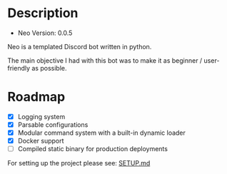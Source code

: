 # Description
- Neo Version: 0.0.5

Neo is a templated Discord bot written in python.

The main objective I had with this bot was to make it as beginner / user-friendly as possible.

# Roadmap
 * [x] Logging system
 * [x] Parsable configurations
 * [x] Modular command system with a built-in dynamic loader
 * [x] Docker support
 * [ ] Compiled static binary for production deployments

For setting up the project please see: [SETUP.md](SETUP)